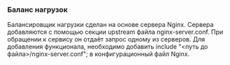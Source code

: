 ### Баланс нагрузок
Балансировщик нагрузки сделан на основе сервера Nginx.
Сервера добавляются с помощью секции upstream файла nginx-server.conf.
При обращении к сервису он отдаёт запрос одному из серверов.
Для добавления функционала, необходимо добавить include "<путь до файла>/nginx-server.conf"; в конфигурационный файл Nginx.